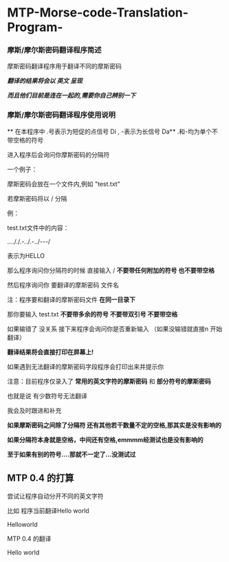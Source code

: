 # MTP-Morse-code-Translation-Program-

### 摩斯/摩尔斯密码翻译程序简述

摩斯密码翻译程序用于翻译不同的摩斯密码

***翻译的结果将会以 英文 呈现***

***而且他们目前是连在一起的,需要你自己辨别一下***

### 摩斯/摩尔斯密码翻译程序使用说明


** 在本程序中 .号表示为短促的点信号 Di  ,  -表示为长信号 Da**  .和-均为单个不带空格的符号

进入程序后会询问你摩斯密码的分隔符 

一个例子：

摩斯密码会放在一个文件内,例如 "test.txt"

若摩斯密码将以 / 分隔  

例：

test.txt文件中的内容：

...././.-../.-../---/

表示为HELLO

那么程序询问你分隔符的时候 直接输入 /  **不要带任何附加的符号 也不要带空格**

然后程序询问你 要翻译的摩斯密码 文件名  

注：程序要和翻译的摩斯密码文件 **在同一目录下**

那你要输入 test.txt  **不要带多余的符号 不要带双引号 不要带空格**

如果输错了 没关系 接下来程序会询问你是否重新输入 （如果没输错就直接n 开始翻译）

**翻译结果将会直接打印在屏幕上!**

如果遇到无法翻译的摩斯密码字段程序会打印出来并提示你


注意：目前程序仅录入了 **常用的英文字符的摩斯密码** 和 **部分符号的摩斯密码**  

也就是说 有少数符号无法翻译  

我会及时跟进和补充

**如果摩斯密码之间除了分隔符 还有其他若干数量不定的空格,那其实是没有影响的**

**如果分隔符本身就是空格，中间还有空格,emmmm经测试也是没有影响的**

**至于如果有别的符号....那就不一定了...没测试过**

## MTP 0.4 的打算 

尝试让程序自动分开不同的英文字符 

比如 程序当前翻译Hello world

Helloworld

MTP 0.4 的翻译

Hello world
